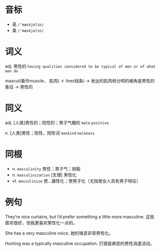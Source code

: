 # 音标

- 英 `/'mæskjʊlɪn/`
- 美 `/'mæskjəlɪn/`

# 词义

adj. 男性的
`having qualities considered to be typical of men or of what men do`



mascul(看作muscle， 肌肉) ＋ line(线条) → 发达的肌肉和分明的棱角是男性的象征 → 男性的

# 同义

adj. [人类]男性的；阳性的；男子气概的
`male` `positive`

n. [人类]男性；阳性，阳性词
`mankind` `maleness`

# 同根

- n. `masculinity` 男性；男子气；刚毅
- n. `masculinization` [生理] 男性化
- vt. `masculinize` 使…雄性化；使男子化（尤指使女人具有男子特征）

# 例句

They’re nice curtains, but I’d prefer something a little more masculine.
这些窗帘很好，但我更喜欢男性化一点的。

She has a very masculine voice.
她的嗓音非常男性化。

Hunting was a typically masculine occupation.
打猎是典型的男性消遣活动。


